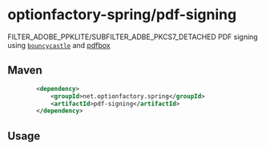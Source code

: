 # optionfactory-spring/pdf-signing

FILTER_ADOBE_PPKLITE/SUBFILTER_ADBE_PKCS7_DETACHED PDF signing using [`bouncycastle`](https://www.bouncycastle.org/) and [pdfbox](https://pdfbox.apache.org/)


## Maven

```xml
        <dependency>
            <groupId>net.optionfactory.spring</groupId>
            <artifactId>pdf-signing</artifactId>
        </dependency>
```


## Usage


